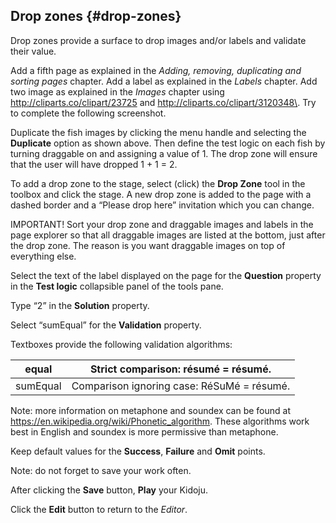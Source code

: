 ## Drop zones {#drop-zones}

Drop zones provide a surface to drop images and/or labels and validate their value.

Add a fifth page as explained in the _Adding, removing, duplicating and sorting pages_ chapter. Add a label as explained in the _Labels_ chapter. Add two image as explained in the _Images_ chapter using http://cliparts.co/clipart/23725 and http://cliparts.co/clipart/3120348\. Try to complete the following screenshot.

Duplicate the fish images by clicking the menu handle and selecting the **Duplicate** option as shown above. Then define the test logic on each fish by turning draggable on and assigning a value of 1\. The drop zone will ensure that the user will have dropped 1 + 1 = 2.

To add a drop zone to the stage, select (click) the **Drop Zone** tool in the toolbox and click the stage. A new drop zone is added to the page with a dashed border and a “Please drop here” invitation which you can change.

IMPORTANT! Sort your drop zone and draggable images and labels in the page explorer so that all draggable images are listed at the bottom, just after the drop zone. The reason is you want draggable images on top of everything else.

Select the text of the label displayed on the page for the **Question** property in the **Test logic** collapsible panel of the tools pane.

Type “2” in the **Solution** property.

Select “sumEqual” for the **Validation** property.

Textboxes provide the following validation algorithms:

| equal | Strict comparison: résumé = résumé. |
| --- | --- |
| sumEqual | Comparison ignoring case: RéSuMé = résumé. |

Note: more information on metaphone and soundex can be found at https://en.wikipedia.org/wiki/Phonetic_algorithm. These algorithms work best in English and soundex is more permissive than metaphone.

Keep default values for the **Success**, **Failure** and **Omit** points.

Note: do not forget to save your work often.

After clicking the **Save** button, **Play** your Kidoju.

Click the **Edit** button to return to the _Editor_.